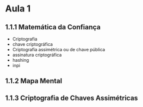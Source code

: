 # Aula 1

## 1.1.1 Matemática da Confiança
- Criptografia
- chave criptográfica
- Criptografia assimétrica ou de chave pública
- assinatura criptográfica
- hashing
- inpi

## 1.1.2 Mapa Mental


## 1.1.3 Criptografia de Chaves Assimétricas
